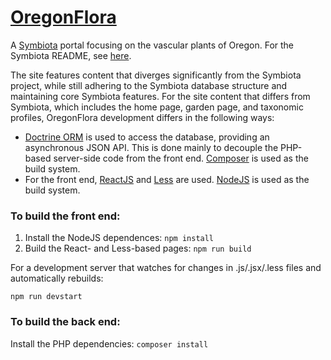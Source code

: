 # [OregonFlora](https://symbiota.oregonflora.org/portal/)

A [Symbiota](http://symbiota.org) portal focusing on the vascular plants of Oregon. For the Symbiota README, see 
[here](https://github.com/Symbiota/Symbiota/blob/master/docs/README.txt).

The site features content that diverges significantly from the Symbiota project, while still adhering to the 
Symbiota database structure and maintaining core Symbiota features.
For the site content that differs from Symbiota, which includes the home page, garden page, and taxonomic profiles,
OregonFlora development differs in the following ways: 
   - [Doctrine ORM](https://www.doctrine-project.org/projects/orm.html) is used to access the database, providing 
     an asynchronous JSON API. This is done mainly to decouple the PHP-based server-side code from the front end.
     [Composer](https://getcomposer.org/) is used as the build system.
   - For the front end, [ReactJS](https://reactjs.org) and [Less](http://lesscss.org/) are used. 
   [NodeJS](https://nodejs.org/) is used as the build system.

### To build the front end:
1. Install the NodeJS dependences: `npm install`
2. Build the React- and Less-based pages: `npm run build`

For a development server that watches for changes in .js/.jsx/.less files and automatically rebuilds:

`npm run devstart`

### To build the back end:
Install the PHP dependencies: `composer install`
